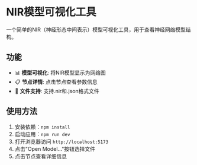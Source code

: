 # NIR模型可视化工具

一个简单的NIR（神经形态中间表示）模型可视化工具，用于查看神经网络模型结构。

## 功能

- 📊 **模型可视化**: 将NIR模型显示为网络图
- 📋 **节点详情**: 点击节点查看参数信息
- 📁 **文件支持**: 支持.nir和.json格式文件

## 使用方法

1. 安装依赖：`npm install`
2. 启动应用：`npm run dev`
3. 打开浏览器访问 `http://localhost:5173`
4. 点击"Open Model..."按钮选择文件
5. 点击节点查看详细信息
